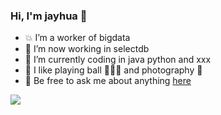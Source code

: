 ### Hi, I'm jayhua 👋

- 💥 I’m a worker of bigdata
- 🥳 I’m now working in selectdb
- 🤔 I’m currently coding in java python and xxx
- 🤠 I like playing ball 🏀🎳🏸 and photography 📸
- 💬 Be free to ask me about anything [here](https://github.com/JayITH/JayITH/issues)

![](https://raw.githubusercontent.com/thinkingthigh/thinkingthigh/main/assets/github-contribution-grid-snake.svg)
